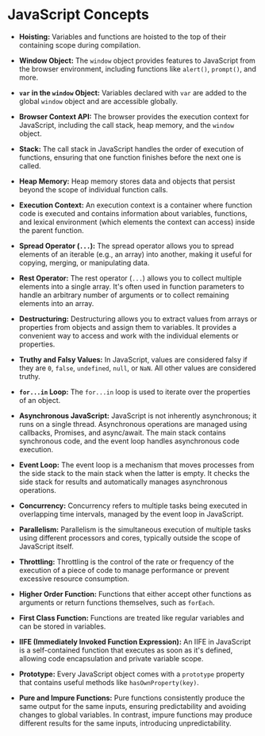 # JavaScript Concepts

- **Hoisting:** Variables and functions are hoisted to the top of their containing scope during compilation.

- **Window Object:** The `window` object provides features to JavaScript from the browser environment, including functions like `alert()`, `prompt()`, and more.

- **`var` in the `window` Object:** Variables declared with `var` are added to the global `window` object and are accessible globally.

- **Browser Context API:** The browser provides the execution context for JavaScript, including the call stack, heap memory, and the `window` object.

- **Stack:** The call stack in JavaScript handles the order of execution of functions, ensuring that one function finishes before the next one is called.

- **Heap Memory:** Heap memory stores data and objects that persist beyond the scope of individual function calls.

- **Execution Context:** An execution context is a container where function code is executed and contains information about variables, functions, and lexical environment (which elements the context can access) inside the parent function.

- **Spread Operator (`...`):** The spread operator allows you to spread elements of an iterable (e.g., an array) into another, making it useful for copying, merging, or manipulating data.

- **Rest Operator:** The rest operator (`...`) allows you to collect multiple elements into a single array. It's often used in function parameters to handle an arbitrary number of arguments or to collect remaining elements into an array.

- **Destructuring:** Destructuring allows you to extract values from arrays or properties from objects and assign them to variables. It provides a convenient way to access and work with the individual elements or properties.

- **Truthy and Falsy Values:** In JavaScript, values are considered falsy if they are `0`, `false`, `undefined`, `null`, or `NaN`. All other values are considered truthy.

- **`for...in` Loop:** The `for...in` loop is used to iterate over the properties of an object.

- **Asynchronous JavaScript:** JavaScript is not inherently asynchronous; it runs on a single thread. Asynchronous operations are managed using callbacks, Promises, and async/await. The main stack contains synchronous code, and the event loop handles asynchronous code execution.

- **Event Loop:** The event loop is a mechanism that moves processes from the side stack to the main stack when the latter is empty. It checks the side stack for results and automatically manages asynchronous operations.

- **Concurrency:** Concurrency refers to multiple tasks being executed in overlapping time intervals, managed by the event loop in JavaScript.

- **Parallelism:** Parallelism is the simultaneous execution of multiple tasks using different processors and cores, typically outside the scope of JavaScript itself.

- **Throttling:** Throttling is the control of the rate or frequency of the execution of a piece of code to manage performance or prevent excessive resource consumption.

- **Higher Order Function:** Functions that either accept other functions as arguments or return functions themselves, such as `forEach`.

- **First Class Function:** Functions are treated like regular variables and can be stored in variables.

- **IIFE (Immediately Invoked Function Expression):** An IIFE in JavaScript is a self-contained function that executes as soon as it's defined, allowing code encapsulation and private variable scope.

- **Prototype:** Every JavaScript object comes with a `prototype` property that contains useful methods like `hasOwnProperty(key)`.

- **Pure and Impure Functions:** Pure functions consistently produce the same output for the same inputs, ensuring predictability and avoiding changes to global variables. In contrast, impure functions may produce different results for the same inputs, introducing unpredictability.
